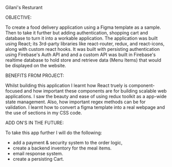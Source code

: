 Gilani's Resturant

OBJECTIVE:

To create a food delivery application using a Figma template as a sample. Then to take it further but adding authentication, shopping cart and database to turn it into a workable application. The application was built using React; its 3rd-party libraries like react-router, redux, and react-icons, along with custom react hooks. It was built with persisting authentication using Firebase's Auth API and and a custom API was built in Firebase's realtime database to hold store and retrieve data (Menu Items) that would be displayed on the website.

BENEFITS FROM PROJECT:

Whilst building this application I learnt how React truely is component-focused and how important these components are for building scalable web applications. I saw the beauty and ease of using redux toolkit as a app-wide state management. Also, how important regex methods can be for validation. I learnt how to convert a figma template into a real webpage and the use of sections in my CSS code.

ADD ON'S IN THE FUTURE:

To take this app further I will do the following:

- add a payment & security system to the order logic,
- create a backend inventory for the meal items.
- email response system.
- create a persisting Cart.
